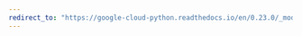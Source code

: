 ```yaml
---
redirect_to: "https://google-cloud-python.readthedocs.io/en/0.23.0/_modules/google/cloud/spanner/database.html"
---
```


